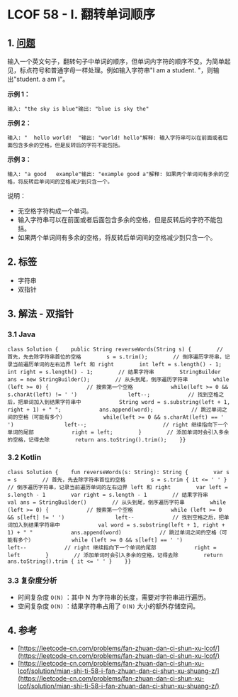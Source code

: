 # LCOF 58 - I. 翻转单词顺序

## 1. [问题](https://leetcode-cn.com/problems/fan-zhuan-dan-ci-shun-xu-lcof/)​ <a id="1-wen-ti"></a>

输入一个英文句子，翻转句子中单词的顺序，但单词内字符的顺序不变。为简单起见，标点符号和普通字母一样处理。例如输入字符串"I am a student. "，则输出"student. a am I"。

**示例 1：**

```text
输入: "the sky is blue"输出: "blue is sky the"
```

**示例 2：**

```text
输入: "  hello world!  "输出: "world! hello"解释: 输入字符串可以在前面或者后面包含多余的空格，但是反转后的字符不能包括。
```

**示例 3：**

```text
输入: "a good   example"输出: "example good a"解释: 如果两个单词间有多余的空格，将反转后单词间的空格减少到只含一个。
```

说明：

* 无空格字符构成一个单词。
* 输入字符串可以在前面或者后面包含多余的空格，但是反转后的字符不能包括。
* 如果两个单词间有多余的空格，将反转后单词间的空格减少到只含一个。

## 2. 标签 <a id="2-biao-qian"></a>

* 字符串
* 双指针

## 3. 解法 - 双指针 <a id="3-jie-fa-shuang-zhi-zhen"></a>

### 3.1 Java <a id="3-1-java"></a>

```text
class Solution {    public String reverseWords(String s) {        // 首先，先去除字符串首位的空格        s = s.trim();​        // 倒序遍历字符串，记录当前遍历单词的左右边界 left 和 right        int left = s.length() - 1;        int right = s.length() - 1;​        // 结果字符串        StringBuilder ans = new StringBuilder();​        // 从头到尾，倒序遍历字符串        while (left >= 0) {            // 搜索第一个空格            while(left >= 0 && s.charAt(left) != ' ')                left--;​            // 找到空格之后，把单词加入到结果字符串中            String word = s.substring(left + 1, right + 1) + " ";            ans.append(word);​            // 跳过单词之间的空格（可能有多个）            while(left >= 0 && s.charAt(left) == ' ')                left--;                        // right 继续指向下一个单词的尾部            right = left;        }        // 添加单词时会引入多余的空格，记得去除        return ans.toString().trim();    }}
```

### 3.2 Kotlin <a id="3-2-kotlin"></a>

```text
class Solution {    fun reverseWords(s: String): String {        var s = s        // 首先，先去除字符串首位的空格        s = s.trim { it <= ' ' }​        // 倒序遍历字符串，记录当前遍历单词的左右边界 left 和 right        var left = s.length - 1        var right = s.length - 1​        // 结果字符串        val ans = StringBuilder()​        // 从头到尾，倒序遍历字符串        while (left >= 0) {            // 搜索第一个空格            while (left >= 0 && s[left] != ' ')                left--​            // 找到空格之后，把单词加入到结果字符串中            val word = s.substring(left + 1, right + 1) + " "            ans.append(word)​            // 跳过单词之间的空格（可能有多个）            while (left >= 0 && s[left] == ' ')                left--​            // right 继续指向下一个单词的尾部            right = left        }        // 添加单词时会引入多余的空格，记得去除        return ans.toString().trim { it <= ' ' }    }}
```

### 3.3 复杂度分析 <a id="33-fu-za-du-fen-xi"></a>

* 时间复杂度 `O(N)` ：其中 N 为字符串的长度，需要对字符串进行遍历。
* 空间复杂度 `O(N)` ：结果字符串占用了 `O(N)` 大小的额外存储空间。

## 4. 参考 <a id="4-can-kao"></a>

* ​[https://leetcode-cn.com/problems/fan-zhuan-dan-ci-shun-xu-lcof/](https://leetcode-cn.com/problems/fan-zhuan-dan-ci-shun-xu-lcof/)​
* ​[https://leetcode-cn.com/problems/fan-zhuan-dan-ci-shun-xu-lcof/solution/mian-shi-ti-58-i-fan-zhuan-dan-ci-shun-xu-shuang-z/](https://leetcode-cn.com/problems/fan-zhuan-dan-ci-shun-xu-lcof/solution/mian-shi-ti-58-i-fan-zhuan-dan-ci-shun-xu-shuang-z/)​

